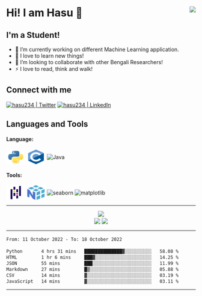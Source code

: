 # Hi! I am Hasu 👋 <img align="right" src="https://gpvc.arturio.dev/hasu234"/> 

## I'm a Student!

- 🔭 I’m currently working on different Machine Learning application.
- 🌱 I love to learn new things!
- 👯 I’m looking to collaborate with other Bengali Researchers!
- ⚡ I love to read, think and walk!


## Connect with me


[<img align="center" alt="hasu234 | Twitter" height="40" width="50" src="https://cdn.jsdelivr.net/gh/devicons/devicon/icons/twitter/twitter-original.svg" />][twitter]
[<img align="center" alt="hasu234 | LinkedIn" height="40" width="50" src="https://cdn.jsdelivr.net/gh/devicons/devicon/icons/linkedin/linkedin-original.svg" />][linkedin]


## Languages and Tools

<div align="left">
  
  #### Language:
  <img align="center" alt="Python" height="40" width="50" src="https://raw.githubusercontent.com/devicons/devicon/master/icons/python/python-original.svg">
  <img align="center" alt="C" height="40" width="50" src="https://raw.githubusercontent.com/devicons/devicon/master/icons/c/c-original.svg">
  <img align="center" alt="Java" height="40" width="50" src="https://cdn.jsdelivr.net/gh/devicons/devicon/icons/java/java-original.svg">
  
  #### Tools:
  <img align="center" alt="pandas" height="40" width="50" src="https://raw.githubusercontent.com/devicons/devicon/master/icons/pandas/pandas-original.svg">
  <img align="center" alt="numpy" height="40" width="50" src="https://raw.githubusercontent.com/devicons/devicon/master/icons/numpy/numpy-original.svg">
  <img align="center" alt="seaborn" height="40" width="50" src="https://seaborn.pydata.org/_images/logo-mark-lightbg.svg">
  <img align="center" alt="matplotlib" height="40" width="40"src="https://upload.wikimedia.org/wikipedia/commons/8/84/Matplotlib_icon.svg">
</div>

---


<div align="center">
  <img width="40%" src="https://github-readme-stats.vercel.app/api/top-langs/?username=hasu234&langs_count=8&layout=compact&theme=vue-dark&hide_border=true" />
</div>

<div align="center">
  <img width="47%" src="https://github-readme-stats.vercel.app/api?username=hasu234&theme=vue-dark&count_private=true&show_icons=true&include_all_commits=true&hide_border=true" />
  <img width="47%" src="https://github-readme-streak-stats.herokuapp.com/?user=hasu234&theme=vue-dark&hide_border=true" />
</div>

---

<!--START_SECTION:waka-->

```text
From: 11 October 2022 - To: 18 October 2022

Python       4 hrs 31 mins   ██████████████▓░░░░░░░░░░   58.08 %
HTML         1 hr 6 mins     ███▓░░░░░░░░░░░░░░░░░░░░░   14.25 %
JSON         55 mins         ███░░░░░░░░░░░░░░░░░░░░░░   11.99 %
Markdown     27 mins         █▒░░░░░░░░░░░░░░░░░░░░░░░   05.88 %
CSV          14 mins         ▓░░░░░░░░░░░░░░░░░░░░░░░░   03.19 %
JavaScript   14 mins         ▓░░░░░░░░░░░░░░░░░░░░░░░░   03.11 %
```

<!--END_SECTION:waka-->
---

[twitter]: https://twitter.com/last_train_23
[linkedin]: https://www.linkedin.com/in/hasmot-ali-hasu-29327b152/
